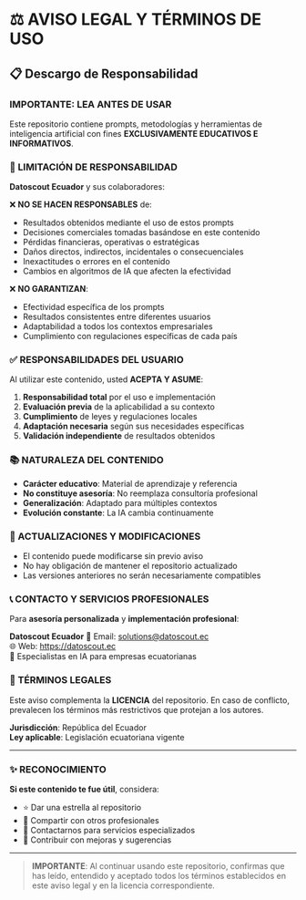# ⚖️ AVISO LEGAL Y TÉRMINOS DE USO

## 📋 Descargo de Responsabilidad

### IMPORTANTE: LEA ANTES DE USAR

Este repositorio contiene prompts, metodologías y herramientas de inteligencia artificial con fines **EXCLUSIVAMENTE EDUCATIVOS E INFORMATIVOS**. 

### 🚨 LIMITACIÓN DE RESPONSABILIDAD

**Datoscout Ecuador** y sus colaboradores:

❌ **NO SE HACEN RESPONSABLES** de:
- Resultados obtenidos mediante el uso de estos prompts
- Decisiones comerciales tomadas basándose en este contenido  
- Pérdidas financieras, operativas o estratégicas
- Daños directos, indirectos, incidentales o consecuenciales
- Inexactitudes o errores en el contenido
- Cambios en algoritmos de IA que afecten la efectividad

❌ **NO GARANTIZAN**:
- Efectividad específica de los prompts
- Resultados consistentes entre diferentes usuarios
- Adaptabilidad a todos los contextos empresariales
- Cumplimiento con regulaciones específicas de cada país

### ✅ RESPONSABILIDADES DEL USUARIO

Al utilizar este contenido, usted **ACEPTA Y ASUME**:

1. **Responsabilidad total** por el uso e implementación
2. **Evaluación previa** de la aplicabilidad a su contexto
3. **Cumplimiento** de leyes y regulaciones locales
4. **Adaptación necesaria** según sus necesidades específicas
5. **Validación independiente** de resultados obtenidos

### 📚 NATURALEZA DEL CONTENIDO

- **Carácter educativo**: Material de aprendizaje y referencia
- **No constituye asesoría**: No reemplaza consultoría profesional
- **Generalización**: Adaptado para múltiples contextos
- **Evolución constante**: La IA cambia continuamente

### 🔄 ACTUALIZACIONES Y MODIFICACIONES

- El contenido puede modificarse sin previo aviso
- No hay obligación de mantener el repositorio actualizado
- Las versiones anteriores no serán necesariamente compatibles

### 📞 CONTACTO Y SERVICIOS PROFESIONALES

Para **asesoría personalizada** y **implementación profesional**:

**Datoscout Ecuador**
📧 Email: solutions@datoscout.ec  
🌐 Web: https://datoscout.ec  
📍 Especialistas en IA para empresas ecuatorianas

### 📄 TÉRMINOS LEGALES

Este aviso complementa la **LICENCIA** del repositorio. En caso de conflicto, prevalecen los términos más restrictivos que protejan a los autores.

**Jurisdicción**: República del Ecuador  
**Ley aplicable**: Legislación ecuatoriana vigente

---

### ✨ RECONOCIMIENTO

**Si este contenido te fue útil**, considera:
- ⭐ Dar una estrella al repositorio
- 🔄 Compartir con otros profesionales
- 💼 Contactarnos para servicios especializados
- 📝 Contribuir con mejoras y sugerencias

---

> **IMPORTANTE**: Al continuar usando este repositorio, confirmas que has leído, entendido y aceptado todos los términos establecidos en este aviso legal y en la licencia correspondiente. 